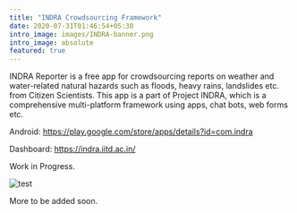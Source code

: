 ```yaml
---
title: "INDRA Crowdsourcing Framework"
date: 2020-07-31T01:46:54+05:30
intro_image: images/INDRA-banner.png
intro_image: absolute
featured: true
---
```


INDRA Reporter is a free app for crowdsourcing reports on weather and water-related natural hazards such as floods, heavy rains, landslides etc. from Citizen Scientists. This app is a part of Project INDRA, which is a comprehensive multi-platform framework using apps, chat bots, web forms etc. 

Android: https://play.google.com/store/apps/details?id=com.indra

Dashboard: https://indra.iitd.ac.in/

Work in Progress.

![test](/images/INDRA-banner.png)

More to be added soon.
